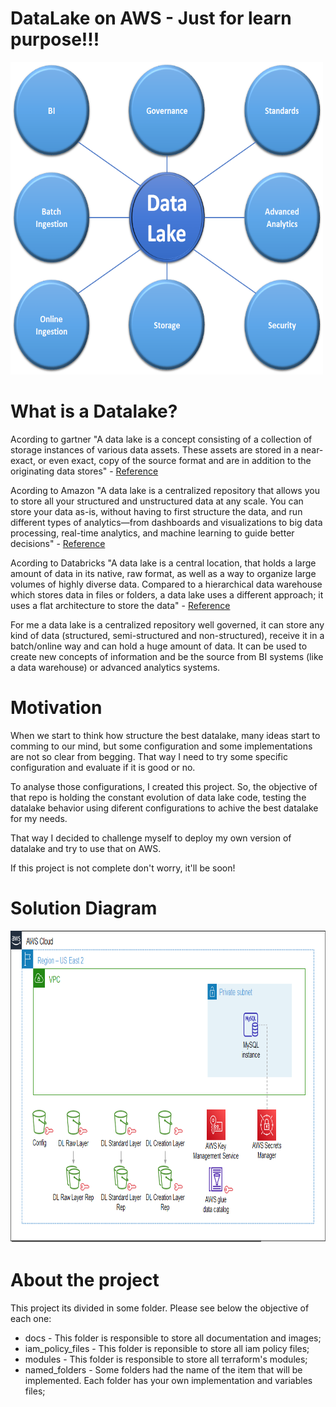 # DataLake on AWS - Just for learn purpose!!!
<img src="https://github.com/subtilf/datalake-on-aws/blob/main/docs/images/datalake_macro.png?raw=true" width="500" height="500">


# What is a Datalake?
Acording to gartner "A data lake is a concept consisting of a collection of storage instances of various data assets. These assets are stored in a near-exact, or even exact, copy of the source format and are in addition to the originating data stores" - <a href="https://www.gartner.com/en/information-technology/glossary/data-lake">Reference</a>

Acording to Amazon "A data lake is a centralized repository that allows you to store all your structured and unstructured data at any scale. You can store your data as-is, without having to first structure the data, and run different types of analytics—from dashboards and visualizations to big data processing, real-time analytics, and machine learning to guide better decisions" - <a href="https://aws.amazon.com/pt/big-data/datalakes-and-analytics/what-is-a-data-lake/">Reference</a>

Acording to Databricks "A data lake is a central location, that holds a large amount of data in its native, raw format, as well as a way to organize large volumes of highly diverse data. Compared to a hierarchical data warehouse which stores data in files or folders, a data lake uses a different approach; it uses a flat architecture to store the data" - <a href="https://databricks.com/glossary/data-lake">Reference</a>

For me a data lake is a centralized repository well governed, it can store any kind of data (structured, semi-structured and non-structured), receive it in a batch/online way and can hold a huge amount of data. It can be used to create new concepts of information and be the source from BI systems (like a data warehouse) or advanced analytics systems.

# Motivation
When we start to think how structure the best datalake, many ideas start to comming to our mind, but some configuration and some implementations are not so clear from begging. That way I need to try some specific configuration and evaluate if it is good or no.

To analyse those configurations, I created this project. So, the objective of that repo is holding the constant evolution of data lake code, testing the datalake behavior using diferent configurations to achive the best datalake for my needs.

That way I decided to challenge myself to deploy my own version of datalake and try to use that on AWS.

If this project is not complete don't worry, it'll be soon!

# Solution Diagram
<img src="https://github.com/subtilf/datalake-on-aws/blob/main/docs/images/datalake_solution_diagram.png?raw=true" width="600" height="500">


# About the project
This project its divided in some folder. Please see below the objective of each one:
* docs - This folder is responsible to store all documentation and images;
* iam_policy_files - This folder is reponsible to store all iam policy files;
* modules - This folder is responsible to store all terraform's modules;
* named_folders - Some folders had the name of the item that will be implemented. Each folder has your own implementation and variables files;